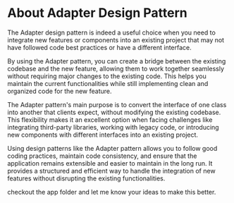 # About Adapter Design Pattern

The Adapter design pattern is indeed a useful choice when you need to integrate new features or components into an existing project that may not have followed code best practices or have a different interface.

By using the Adapter pattern, you can create a bridge between the existing codebase and the new feature, allowing them to work together seamlessly without requiring major changes to the existing code. This helps you maintain the current functionalities while still implementing clean and organized code for the new feature.

The Adapter pattern's main purpose is to convert the interface of one class into another that clients expect, without modifying the existing codebase. This flexibility makes it an excellent option when facing challenges like integrating third-party libraries, working with legacy code, or introducing new components with different interfaces into an existing project.

Using design patterns like the Adapter pattern allows you to follow good coding practices, maintain code consistency, and ensure that the application remains extensible and easier to maintain in the long run. It provides a structured and efficient way to handle the integration of new features without disrupting the existing functionalities.

checkout the app folder and let me know your ideas to make this better.
